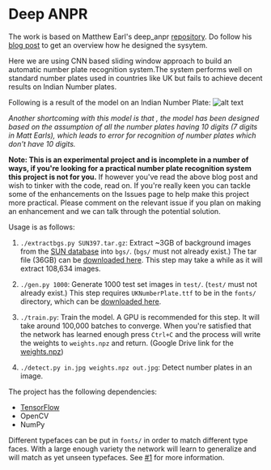 # Deep ANPR

The work is based on Matthew Earl's deep_anpr [repository](https://github.com/matthewearl/deep-anpr).
Do follow his [blog post](http://matthewearl.github.io/2016/05/06/cnn-anpr/) to get an overview how he designed the sysytem.

Here we are using CNN based sliding window approach to build an automatic number plate recognition system.The system performs well on standard number plates used in countries like UK but fails to achieve decent results on Indian Number plates.

Following is a result of the model on an Indian Number Plate:
![alt text](https://raw.githubusercontent.com/mahavird/my_deep_anpr/master/output/out_4_1.jpg)

*Another shortcoming with this model is that , the model has been designed based on the assumption of all the  number plates having 10 digits (7 digits in Matt Earls), which leads to error for recognition of number plates which don't have 10 digits.*

**Note: This is an experimental project and is incomplete in a number of ways,
if you're looking for a practical number plate recognition system this project
is not for you.** If however you've read the above blog post and wish to tinker
with the code, read on.  If you're really keen you can tackle some of the
enhancements on the Issues page to help make this project more practical.
Please comment on the relevant issue if you plan on making an enhancement and
we can talk through the potential solution.

Usage is as follows:

1. `./extractbgs.py SUN397.tar.gz`: Extract ~3GB of background images from the [SUN database](http://groups.csail.mit.edu/vision/SUN/)
   into `bgs/`. (`bgs/` must not already exist.) The tar file (36GB) can be [downloaded here](http://vision.princeton.edu/projects/2010/SUN/SUN397.tar.gz).
   This step may take a while as it will extract 108,634 images.

2. `./gen.py 1000`: Generate 1000 test set images in `test/`. (`test/` must not
    already exist.) This step requires `UKNumberPlate.ttf` to be in the
    `fonts/` directory, which can be
    [downloaded here](http://www.dafont.com/uk-number-plate.font).

3. `./train.py`: Train the model. A GPU is recommended for this step. It will
   take around 100,000 batches to converge. When you're satisfied that the
   network has learned enough press `Ctrl+C` and the process will write the
   weights to `weights.npz` and return.
   (Google Drive link for the [weights.npz](https://drive.google.com/file/d/1ZArKaR2HfY_319A7WUAVRSU7KO8E5klE/view?usp=sharing))

4. `./detect.py in.jpg weights.npz out.jpg`: Detect number plates in an image.

The project has the following dependencies:

* [TensorFlow](https://tensorflow.org)
* OpenCV
* NumPy

Different typefaces can be put in `fonts/` in order to match different type
faces.  With a large enough variety the network will learn to generalize and
will match as yet unseen typefaces. See
[#1](https://github.com/matthewearl/deep-anpr/issues/1) for more information.

